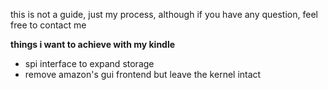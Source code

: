 this is not a guide, just my process, although if you have any question, feel free to contact me

**things i want to achieve with my kindle**
- spi interface to expand storage
- remove amazon's gui frontend but leave the kernel intact